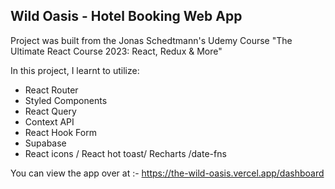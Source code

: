 ## Wild Oasis - Hotel Booking Web App

Project was built from the Jonas Schedtmann's Udemy Course "The Ultimate React Course 2023: React, Redux & More"

In this project, I learnt to utilize:

- React Router
- Styled Components
- React Query
- Context API
- React Hook Form
- Supabase
- React icons / React hot toast/ Recharts /date-fns

You can view the app over at :- https://the-wild-oasis.vercel.app/dashboard
